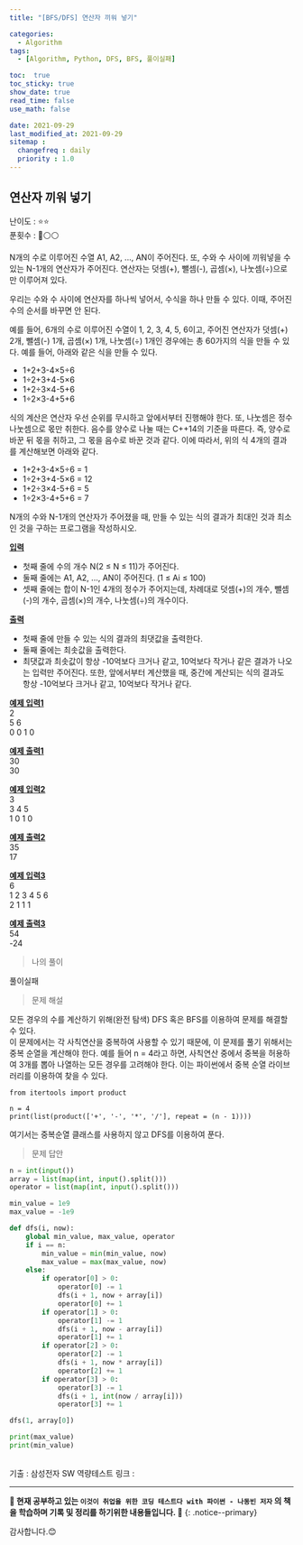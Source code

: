 ```yaml
---
title: "[BFS/DFS] 연산자 끼워 넣기"

categories:
  - Algorithm
tags:
  - [Algorithm, Python, DFS, BFS, 풀이실패]

toc:  true
toc_sticky: true
show_date: true
read_time: false
use_math: false

date: 2021-09-29
last_modified_at: 2021-09-29
sitemap :
  changefreq : daily
  priority : 1.0
---
```


## 연산자 끼워 넣기  

난이도 : ⭐⭐  
푼횟수 : 🔴⚪⚪  

N개의 수로 이루어진 수열 A1, A2, ..., AN이 주어진다. 또, 수와 수 사이에 끼워넣을 수 있는 N-1개의 연산자가 주어진다. 연산자는 덧셈(+), 뺄셈(-), 곱셈(×), 나눗셈(÷)으로만 이루어져 있다.  

우리는 수와 수 사이에 연산자를 하나씩 넣어서, 수식을 하나 만들 수 있다. 이때, 주어진 수의 순서를 바꾸면 안 된다.  

예를 들어, 6개의 수로 이루어진 수열이 1, 2, 3, 4, 5, 6이고, 주어진 연산자가 덧셈(+) 2개, 뺄셈(-) 1개, 곱셈(×) 1개, 나눗셈(÷) 1개인 경우에는 총 60가지의 식을 만들 수 있다. 예를 들어, 아래와 같은 식을 만들 수 있다.  

- 1+2+3-4×5÷6  
- 1÷2+3+4-5×6  
- 1+2÷3×4-5+6  
- 1÷2×3-4+5+6  

식의 계산은 연산자 우선 순위를 무시하고 앞에서부터 진행해야 한다. 또, 나눗셈은 정수 나눗셈으로 몫만 취한다. 음수를 양수로 나눌 때는 C++14의 기준을 따른다. 즉, 양수로 바꾼 뒤 몫을 취하고, 그 몫을 음수로 바꾼 것과 같다. 이에 따라서, 위의 식 4개의 결과를 계산해보면 아래와 같다.  

- 1+2+3-4×5÷6 = 1  
- 1÷2+3+4-5×6 = 12  
- 1+2÷3×4-5+6 = 5  
- 1÷2×3-4+5+6 = 7  

N개의 수와 N-1개의 연산자가 주어졌을 때, 만들 수 있는 식의 결과가 최대인 것과 최소인 것을 구하는 프로그램을 작성하시오.  

**<u>입력</u>**  
- 첫째 줄에 수의 개수 N(2 ≤ N ≤ 11)가 주어진다.  
- 둘째 줄에는 A1, A2, ..., AN이 주어진다. (1 ≤ Ai ≤ 100)  
- 셋째 줄에는 합이 N-1인 4개의 정수가 주어지는데, 차례대로 덧셈(+)의 개수, 뺄셈(-)의 개수, 곱셈(×)의 개수, 나눗셈(÷)의 개수이다.  

**<u>출력</u>**  
- 첫째 줄에 만들 수 있는 식의 결과의 최댓값을 출력한다.  
- 둘째 줄에는 최솟값을 출력한다.  
- 최댓값과 최솟값이 항상 -10억보다 크거나 같고, 10억보다 작거나 같은 결과가 나오는 입력만 주어진다. 또한, 앞에서부터 계산했을 때, 중간에 계산되는 식의 결과도 항상 -10억보다 크거나 같고, 10억보다 작거나 같다.  

**<u>예제 입력1</u>**  
2  
5 6  
0 0 1 0  

**<u>예제 출력1</u>**  
30  
30  

**<u>예제 입력2</u>**  
3  
3 4 5  
1 0 1 0  

**<u>예제 출력2</u>**  
35  
17  

**<u>예제 입력3</u>**  
6  
1 2 3 4 5 6  
2 1 1 1  

**<u>예제 출력3</u>**  
54  
-24  

> 나의 풀이  

풀이실패  

> 문제 해설  

모든 경우의 수를 계산하기 위해(완전 탐색) DFS 혹은 BFS를 이용하여 문제를 해결할 수 있다.  
이 문제에서는 각 사칙연산을 중복하여 사용할 수 있기 때문에, 이 문제를 풀기 위해서는 중복 순열을 계산해야 한다. 예를 들어 n = 4라고 하면, 사칙연산 중에서 중복을 허용하여 3개를 뽑아 나열하는 모든 경우를 고려해야 한다. 이는 파이썬에서 중복 순열 라이브러리를 이용하여 찾을 수 있다.  

```
from itertools import product

n = 4
print(list(product(['+', '-', '*', '/'], repeat = (n - 1))))
```  

여기서는 중복순열 클래스를 사용하지 않고 DFS를 이용하여 푼다.  

> 문제 답안  

```python
n = int(input())
array = list(map(int, input().split()))
operator = list(map(int, input().split()))

min_value = 1e9
max_value = -1e9

def dfs(i, now):
    global min_value, max_value, operator
    if i == n:
        min_value = min(min_value, now)
        max_value = max(max_value, now)
    else:
        if operator[0] > 0:
            operator[0] -= 1
            dfs(i + 1, now + array[i])
            operator[0] += 1
        if operator[1] > 0:
            operator[1] -= 1
            dfs(i + 1, now - array[i])
            operator[1] += 1
        if operator[2] > 0:
            operator[2] -= 1
            dfs(i + 1, now * array[i])
            operator[2] += 1
        if operator[3] > 0:
            operator[3] -= 1
            dfs(i + 1, int(now / array[i]))
            operator[3] += 1

dfs(1, array[0])

print(max_value)
print(min_value)
```


<br>
기출 : 삼성전자 SW 역량테스트  
링크 : <https://www.acmicpc.net/problem/14888>  

---
**🐢 현재 공부하고 있는 `이것이 취업을 위한 코딩 테스트다 with 파이썬 - 나동빈 저자` 의 책을 학습하며 기록 및 정리를 하기위한 내용들입니다. 🐢**
{: .notice--primary}

감사합니다.😊
